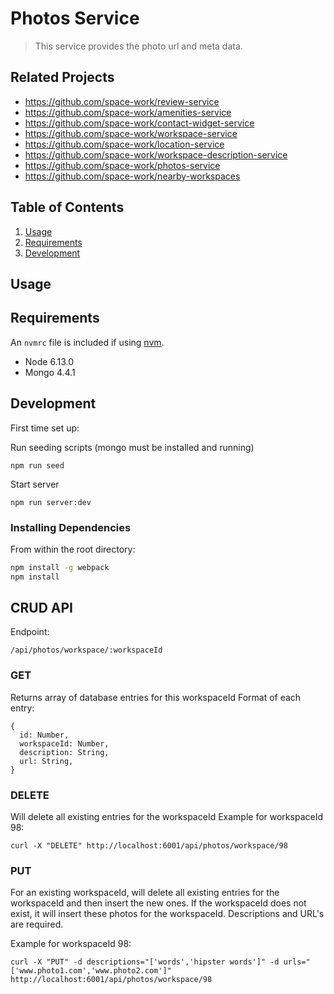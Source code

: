 # Photos Service

> This service provides the photo url and meta data.

## Related Projects

 - https://github.com/space-work/review-service
 - https://github.com/space-work/amenities-service
 - https://github.com/space-work/contact-widget-service
 - https://github.com/space-work/workspace-service
 - https://github.com/space-work/location-service
 - https://github.com/space-work/workspace-description-service
 - https://github.com/space-work/photos-service
 - https://github.com/space-work/nearby-workspaces

## Table of Contents

1. [Usage](#Usage)
1. [Requirements](#requirements)
1. [Development](#development)

## Usage

## Requirements

An `nvmrc` file is included if using [nvm](https://github.com/creationix/nvm).

- Node 6.13.0
- Mongo 4.4.1

## Development

First time set up:

Run seeding scripts (mongo must be installed and running)
```
npm run seed
```

Start server
```
npm run server:dev
```

### Installing Dependencies

From within the root directory:

```sh
npm install -g webpack
npm install
```
## CRUD API
Endpoint:
```
/api/photos/workspace/:workspaceId
```

### GET
Returns array of database entries for this workspaceId
Format of each entry:
```
{
  id: Number,
  workspaceId: Number,
  description: String,
  url: String,
}
```

### DELETE
Will delete all existing entries for the workspaceId
Example for workspaceId 98:
```
curl -X "DELETE" http://localhost:6001/api/photos/workspace/98
```

### PUT

For an existing workspaceId, will delete all existing entries for the workspaceId and then insert the new ones.
If the workspaceId does not exist, it will insert these photos for the workspaceId.
Descriptions and URL's are required.

Example for workspaceId 98:
```
curl -X "PUT" -d descriptions="['words','hipster words']" -d urls="['www.photo1.com','www.photo2.com']" http://localhost:6001/api/photos/workspace/98
```
